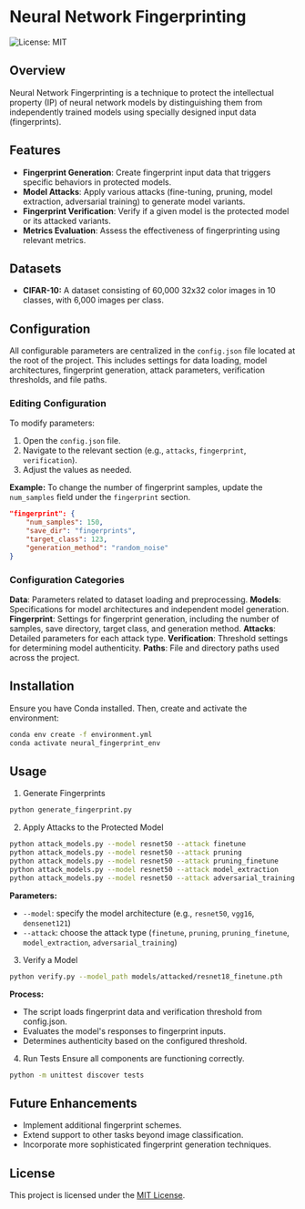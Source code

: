 # Neural Network Fingerprinting
![License: MIT](https://img.shields.io/badge/License-MIT-yellow.svg)

## Overview

Neural Network Fingerprinting is a technique to protect the intellectual property (IP) of neural network models by distinguishing them from independently trained models using specially designed input data (fingerprints).

## Features

- **Fingerprint Generation**: Create fingerprint input data that triggers specific behaviors in protected models.
- **Model Attacks**: Apply various attacks (fine-tuning, pruning, model extraction, adversarial training) to generate model variants.
- **Fingerprint Verification**: Verify if a given model is the protected model or its attacked variants.
- **Metrics Evaluation**: Assess the effectiveness of fingerprinting using relevant metrics.

## Datasets
- **CIFAR-10:** A dataset consisting of 60,000 32x32 color images in 10 classes, with 6,000 images per class.

## Configuration

All configurable parameters are centralized in the `config.json` file located at the root of the project. This includes settings for data loading, model architectures, fingerprint generation, attack parameters, verification thresholds, and file paths.

### Editing Configuration

To modify parameters:

1. Open the `config.json` file.
2. Navigate to the relevant section (e.g., `attacks`, `fingerprint`, `verification`).
3. Adjust the values as needed.

**Example:** To change the number of fingerprint samples, update the `num_samples` field under the `fingerprint` section.

```json
"fingerprint": {
    "num_samples": 150,
    "save_dir": "fingerprints",
    "target_class": 123,
    "generation_method": "random_noise"
}
```
### Configuration Categories

**Data**: Parameters related to dataset loading and preprocessing.
**Models**: Specifications for model architectures and independent model generation.
**Fingerprint**: Settings for fingerprint generation, including the number of samples, save directory, target class, and generation method.
**Attacks**: Detailed parameters for each attack type.
**Verification**: Threshold settings for determining model authenticity.
**Paths**: File and directory paths used across the project.

## Installation
Ensure you have Conda installed. Then, create and activate the environment:
```bash
conda env create -f environment.yml
conda activate neural_fingerprint_env
```

## Usage
1. Generate Fingerprints
```bash
python generate_fingerprint.py
```
2. Apply Attacks to the Protected Model
```bash
python attack_models.py --model resnet50 --attack finetune
python attack_models.py --model resnet50 --attack pruning
python attack_models.py --model resnet50 --attack pruning_finetune
python attack_models.py --model resnet50 --attack model_extraction
python attack_models.py --model resnet50 --attack adversarial_training
```
**Parameters:**
- ```--model```: specify the model architecture (e.g., ```resnet50```, ```vgg16```, ```densenet121```)
- ```--attack```: choose the attack type (```finetune```, ```pruning```, ```pruning_finetune```, ```model_extraction```, ```adversarial_training```)
3. Verify a Model 
```bash
python verify.py --model_path models/attacked/resnet18_finetune.pth
```
**Process:**
- The script loads fingerprint data and verification threshold from config.json.
- Evaluates the model's responses to fingerprint inputs.
- Determines authenticity based on the configured threshold.

4. Run Tests
Ensure all components are functioning correctly.
```bash
python -m unittest discover tests
```

## Future Enhancements
- Implement additional fingerprint schemes.
- Extend support to other tasks beyond image classification.
- Incorporate more sophisticated fingerprint generation techniques.

## License
This project is licensed under the [MIT License](LICENSE).